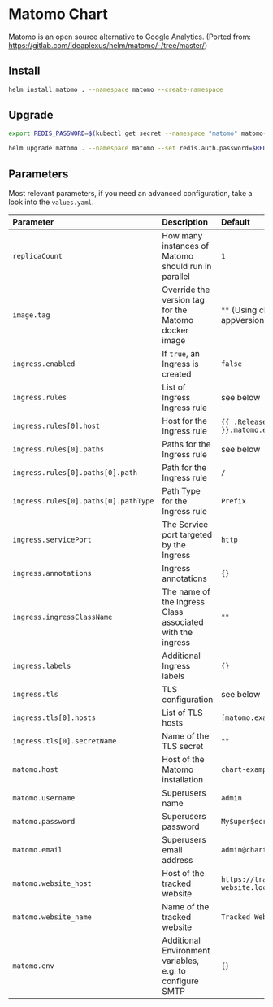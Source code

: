 # Matomo Chart

Matomo is an open source alternative to Google Analytics. (Ported from: https://gitlab.com/ideaplexus/helm/matomo/-/tree/master/)

## Install

```sh
helm install matomo . --namespace matomo --create-namespace
```

## Upgrade

```sh
export REDIS_PASSWORD=$(kubectl get secret --namespace "matomo" matomo-redis -o jsonpath="{.data.redis-password}" | base64 --decode)

helm upgrade matomo . --namespace matomo --set redis.auth.password=$REDIS_PASSWORD 
```

## Parameters

Most relevant parameters, if you need an advanced configuration, take a look into the `values.yaml`.

| Parameter                            | Description                                               | Default                                  |
| :----------------------------------- | :-------------------------------------------------------- | :--------------------------------------- |
| `replicaCount`                       | How many instances of Matomo should run in parallel       | `1`                                      |
| `image.tag`                          | Override the version tag for the Matomo docker image      | `""` (Using chart appVersion)            |
| `ingress.enabled`                    | If `true`, an Ingress is created                          | `false`                                  |
| `ingress.rules`                      | List of Ingress Ingress rule                              | see below                                |
| `ingress.rules[0].host`              | Host for the Ingress rule                                 | `{{ .Release.Name }}.matomo.example.com` |
| `ingress.rules[0].paths`             | Paths for the Ingress rule                                | see below                                |
| `ingress.rules[0].paths[0].path`     | Path for the Ingress rule                                 | `/`                                      |
| `ingress.rules[0].paths[0].pathType` | Path Type for the Ingress rule                            | `Prefix`                                 |
| `ingress.servicePort`                | The Service port targeted by the Ingress                  | `http`                                   |
| `ingress.annotations`                | Ingress annotations                                       | `{}`                                     |
| `ingress.ingressClassName`           | The name of the Ingress Class associated with the ingress | `""`                                     |
| `ingress.labels`                     | Additional Ingress labels                                 | `{}`                                     |
| `ingress.tls`                        | TLS configuration                                         | see below                                |
| `ingress.tls[0].hosts`               | List of TLS hosts                                         | `[matomo.example.com]`                   |
| `ingress.tls[0].secretName`          | Name of the TLS secret                                    | `""`                                     |
| `matomo.host`                        | Host of the Matomo installation                           | `chart-example.local`                    |
| `matomo.username`                    | Superusers name                                           | `admin`                                  |
| `matomo.password`                    | Superusers password                                       | `My$uper$ecretPassword123#`              |
| `matomo.email`                       | Superusers email address                                  | `admin@chart-example.local`              |
| `matomo.website_host`                | Host of the tracked website                               | `https://tracked-website.local`          |
| `matomo.website_name`                | Name of the tracked website                               | `Tracked Website`                        |
| `matomo.env`                         | Additional Environment variables, e.g. to configure SMTP  | `{}`                                     |



